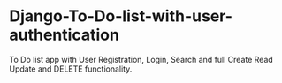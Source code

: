 # Django-To-Do-list-with-user-authentication
To Do list app with User Registration, Login, Search and full Create Read Update and DELETE functionality.